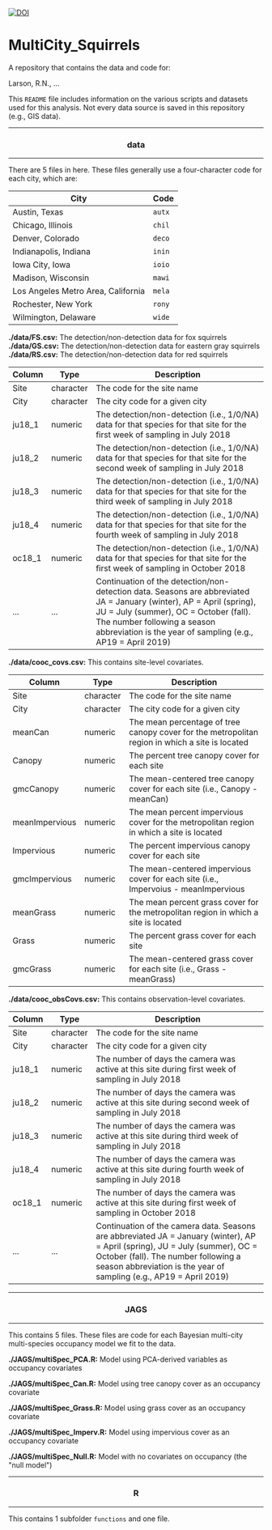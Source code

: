 [![DOI](https://doi.org)](https://doi.org)
# MultiCity_Squirrels

A repository that contains the data and code for:

Larson, R.N., ...

This `README` file includes information on the various scripts and datasets used for this analysis. Not every data source is saved in this repository (e.g., GIS data).

---

<div align="center"> <h3>data</h3> </div>

---

There are 5 files in here. These files generally use a four-character code for each city, which are:

| City                                | Code    |
| ----------------------------------- | ------- |
| Austin, Texas                       | `autx`  |
| Chicago, Illinois                   | `chil`  |
| Denver, Colorado                    | `deco`  |
| Indianapolis, Indiana               | `inin`  |
| Iowa City, Iowa                     | `ioio`  |
| Madison, Wisconsin                  | `mawi`  |
| Los Angeles Metro Area, California  | `mela`  |
| Rochester, New York                 | `rony`  |
| Wilmington, Delaware                | `wide`  |

**./data/FS.csv:** The detection/non-detection data for fox squirrels
**./data/GS.csv:** The detection/non-detection data for eastern gray squirrels
**./data/RS.csv:** The detection/non-detection data for red squirrels

| Column | Type      | Description |
| ------ | --------- | ------------------------------------------------------------------------------------------------------------------------------------------------------------- |
| Site   | character | The code for the site name                                                                                                                                    |
| City   | character | The city code for a given city                                                                                                                                |
| ju18_1 | numeric   | The detection/non-detection (i.e., 1/0/NA) data for that species for that site for the first week of sampling in July 2018                                    |
| ju18_2 | numeric   | The detection/non-detection (i.e., 1/0/NA) data for that species for that site for the second week of sampling in July 2018                                   |
| ju18_3 | numeric   | The detection/non-detection (i.e., 1/0/NA) data for that species for that site for the third week of sampling in July 2018                                    |
| ju18_4 | numeric   | The detection/non-detection (i.e., 1/0/NA) data for that species for that site for the fourth week of sampling in July 2018                                   |
| oc18_1 | numeric   | The detection/non-detection (i.e., 1/0/NA) data for that species for that site for the first week of sampling in October 2018                                 |
| ...    | ...       | Continuation of the detection/non-detection data. Seasons are abbreviated JA = January (winter), AP = April (spring), JU = July (summer), OC = October (fall). The number following a season abbreviation is the year of sampling (e.g., AP19 = April 2019) |

**./data/cooc_covs.csv:** This contains site-level covariates. 

| Column         | Type      | Description |
| ------         | --------- | -------------------------------------------------------------------------------------------------------------------------------------------------------- |
| Site           | character | The code for the site name                                                                                                                               |
| City           | character | The city code for a given city                                                                                                                           |
| meanCan        | numeric   | The mean percentage of tree canopy cover for the metropolitan region in which a site is located                                 |
| Canopy         | numeric   | The percent tree canopy cover for each site                                    |
| gmcCanopy      | numeric   | The mean-centered tree canopy cover for each site (i.e., Canopy - meanCan)                                    |
| meanImpervious | numeric   | The mean percent impervious cover for the metropolitan region in which a site is located                                |
| Impervious     | numeric   | The percent impervious canopy cover for each site                                  |
| gmcImpervious  | numeric   | The mean-centered impervious cover for each site (i.e., Impervoius - meanImpervious |
| meanGrass      | numeric   | The mean percent grass cover for the metropolitan region in which a site is located |
| Grass          | numeric   | The percent grass cover for each site |
| gmcGrass       | numeric   | The mean-centered grass cover for each site (i.e., Grass - meanGrass) |

**./data/cooc_obsCovs.csv:** This contains observation-level covariates.

| Column | Type      | Description |
| ------ | --------- | ------------------------------------------------------------------------------------------------------------------------------------------------------------- |
| Site   | character | The code for the site name                                                                                                                                    |
| City   | character | The city code for a given city                                                                                                                                |
| ju18_1 | numeric   | The number of days the camera was active at this site during first week of sampling in July 2018                                    |
| ju18_2 | numeric   | The number of days the camera was active at this site during second week of sampling in July 2018                                   |
| ju18_3 | numeric   | The number of days the camera was active at this site during third week of sampling in July 2018                                    |
| ju18_4 | numeric   | The number of days the camera was active at this site during fourth week of sampling in July 2018                              |
| oc18_1 | numeric   | The number of days the camera was active at this site during first week of sampling in October 2018                                |
| ...    | ...       | Continuation of the camera data. Seasons are abbreviated JA = January (winter), AP = April (spring), JU = July (summer), OC = October (fall). The number following a season abbreviation is the year of sampling (e.g., AP19 = April 2019) |

---

<div align="center"><h3>JAGS</h3></div>

---

This contains 5 files. These files are code for each Bayesian multi-city multi-species occupancy model we fit to the data.

**./JAGS/multiSpec_PCA.R:** Model using PCA-derived variables as occupancy covariates

**./JAGS/multiSpec_Can.R:** Model using tree canopy cover as an occupancy covariate

**./JAGS/multiSpec_Grass.R:** Model using grass cover as an occupancy covariate

**./JAGS/multiSpec_Imperv.R:** Model using impervious cover as an occupancy covariate

**./JAGS/multiSpec_Null.R:** Model with no covariates on occupancy (the "null model")

---

<div align="center"><h3>R</h3></div>

---

This contains 1 subfolder `functions` and one file.
